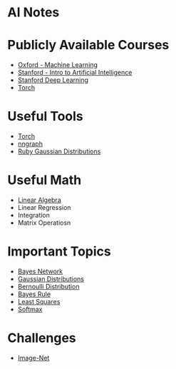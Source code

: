 AI Notes
==========

# Publicly Available Courses
* [Oxford - Machine Learning](https://www.cs.ox.ac.uk/people/nando.defreitas/machinelearning/)
* [Stanford - Intro to Artificial Intelligence](https://www.udacity.com/course/viewer#!/c-cs271/)
* [Stanford Deep Learning](http://ufldl.stanford.edu/tutorial/)
* [Torch](http://code.madbits.com/wiki/doku.php?id=tutorial_basics)

# Useful Tools
* [Torch](http://torch.ch/docs/getting-started.html)
* [nngraph](https://github.com/torch/nngraph)
* [Ruby Gaussian Distributions](https://github.com/clbustos/distribution)

# Useful Math
* [Linear Algebra](https://www.khanacademy.org/math/linear-algebra)
* Linear Regression
* Integration
* Matrix Operatiosn

# Important Topics
* [Bayes Network](http://www.cs.ubc.ca/~murphyk/Bayes/bnintro.html)
* [Gaussian Distributions](https://en.wikipedia.org/wiki/Normal_distribution)
* [Bernoulli Distribution](https://en.wikipedia.org/wiki/Bernoulli_distribution)
* [Bayes Rule](https://en.wikipedia.org/wiki/Bayes%27_rule)
* [Least Squares](https://en.wikipedia.org/wiki/Least_squares)
* [Softmax](http://ufldl.stanford.edu/tutorial/supervised/SoftmaxRegression/)

# Challenges
* [Image-Net](http://image-net.org/challenges/LSVRC/2015/index) 
